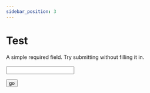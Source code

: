 ```yaml
---
sidebar_position: 3
---
```


# Test 

<form>
  <p>
    <label>
      A simple required field. Try submitting without filling it in.<br></br>
      <input type="text" name="foo" required>
      </input>
    </label>
  </p>
  <p>
    <button>go</button>
  </p>
</form>